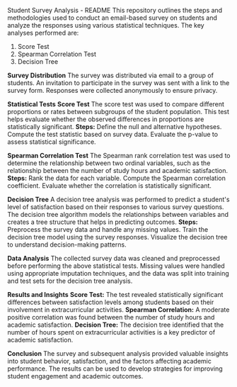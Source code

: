 Student Survey Analysis - README
This repository outlines the steps and methodologies used to conduct an email-based survey on students and analyze the responses using various statistical techniques. The key analyses performed are:

1) Score Test
2) Spearman Correlation Test
3) Decision Tree

**Survey Distribution**
The survey was distributed via email to a group of students. An invitation to participate in the survey was sent with a link to the survey form. Responses were collected anonymously to ensure privacy.

**Statistical Tests**
**Score Test**
The score test was used to compare different proportions or rates between subgroups of the student population. This test helps evaluate whether the observed differences in proportions are statistically significant.
**Steps:**
Define the null and alternative hypotheses.
Compute the test statistic based on survey data.
Evaluate the p-value to assess statistical significance.

**Spearman Correlation Test**
The Spearman rank correlation test was used to determine the relationship between two ordinal variables, such as the relationship between the number of study hours and academic satisfaction.
**Steps:**
Rank the data for each variable.
Compute the Spearman correlation coefficient.
Evaluate whether the correlation is statistically significant.

**Decision Tree**
A decision tree analysis was performed to predict a student's level of satisfaction based on their responses to various survey questions. The decision tree algorithm models the relationships between variables and creates a tree structure that helps in predicting outcomes.
**Steps:**
Preprocess the survey data and handle any missing values.
Train the decision tree model using the survey responses.
Visualize the decision tree to understand decision-making patterns.

**Data Analysis**
The collected survey data was cleaned and preprocessed before performing the above statistical tests. Missing values were handled using appropriate imputation techniques, and the data was split into training and test sets for the decision tree analysis.

**Results and Insights**
**Score Test:** The test revealed statistically significant differences between satisfaction levels among students based on their involvement in extracurricular activities.
**Spearman Correlation:** A moderate positive correlation was found between the number of study hours and academic satisfaction.
**Decision Tree:** The decision tree identified that the number of hours spent on extracurricular activities is a key predictor of academic satisfaction.

**Conclusion**
The survey and subsequent analysis provided valuable insights into student behavior, satisfaction, and the factors affecting academic performance. The results can be used to develop strategies for improving student engagement and academic outcomes.

